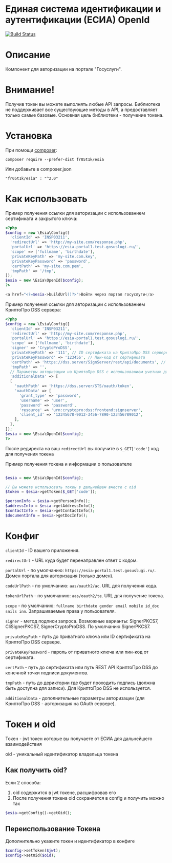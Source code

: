 
# Единая система идентификации и аутентификации (ЕСИА) OpenId 

[![Build Status](https://travis-ci.org/fr05t1k/esia.svg?branch=master)](https://travis-ci.org/fr05t1k/esia)

# Описание
Компонент для авторизации на портале "Госуслуги".

# Внимание!
Получив токен вы можете выполнять любые API запросы. Библиотека не поддерживает все существующие методы в API, а предоставляет только самые базовые. Основная цель библиотеки - получение токена.

# Установка

При помощи [composer](https://getcomposer.org/download/):
```
composer require --prefer-dist fr05t1k/esia
```
Или добавьте в composer.json

```
"fr05t1k/esia" : "^2.0"
```

# Как использовать 

Пример получения ссылки для авторизации c использованием сертификата и закрытого ключа:
```php
<?php 
$config = new \Esia\Config([
  'clientId' => 'INSP03211',
  'redirectUrl' => 'http://my-site.com/response.php',
  'portalUrl' => 'https://esia-portal1.test.gosuslugi.ru/',
  'scope' => ['fullname', 'birthdate'],
  'privateKeyPath' => 'my-site.com.key',
  'privateKeyPassword' => 'password',
  'certPath' => 'my-site.com.pem',
  'tmpPath' => '/tmp',
]);
$esia = new \Esia\OpenId($config);
?>

<a href="<?=$esia->buildUrl()?>">Войти через портал госуслуги</a>
```

Пример получения ссылки для авторизации c использованием КриптоПро DSS сервера:
```php
<?php 
$config = new \Esia\Config([
  'clientId' => 'INSP03211',
  'redirectUrl' => 'http://my-site.com/response.php',
  'portalUrl' => 'https://esia-portal1.test.gosuslugi.ru/',
  'scope' => ['fullname', 'birthdate'],
  'signer' => 'CryptoProDSS',
  'privateKeyPath' => '111', // ID сертификата на КриптоПро DSS сервере
  'privateKeyPassword' => '123456', // Пин-код от сертификата
  'certPath' => 'https://dss.server/SignServer/rest/api/documents', // Путь REST API КриптоПро DSS до конечной точки подписи документов
  'tmpPath' => '',
  // Параметры авторизации на КриптоПро DSS с использованием учетных данных владельца
  'additionalData' => [
  [
    'oauthPath' => 'https://dss.server/STS/oauth/token',
    'oauthData' => [
      'grant_type' => 'password',
      'username' => 'user',
      'password' => 'password',
      'resource' => 'urn:cryptopro:dss:frontend:signserver',
      'client_id' => '12345678-9012-3456-7890-123456789012',
    ],
  ],
]);
$esia = new \Esia\OpenId($config);
?>
```

После редиректа на ваш `redirectUrl` вы получите в `$_GET['code']` код для получения токена

Пример получения токена и информации о пользователе

```php

$esia = new \Esia\OpenId($config);

// Вы можете использовать токен в дальнейшем вместе с oid 
$token = $esia->getToken($_GET['code']);

$personInfo = $esia->getPersonInfo();
$addressInfo = $esia->getAddressInfo();
$contactInfo = $esia->getContactInfo();
$documentInfo = $esia->getDocInfo();

```
# Конфиг

`clientId` - ID вашего приложения.

`redirectUrl` - URL куда будет перенаправлен ответ с кодом.

`portalUrl` - по умолчанию: `https://esia-portal1.test.gosuslugi.ru/`. Домен портала для авторизация (только домен).

`codeUrlPath` - по умолчанию: `aas/oauth2/ac`. URL для получения кода.

`tokenUrlPath` - по умолчанию: `aas/oauth2/te`. URL для получение токена.

`scope` - по умолчанию: `fullname birthdate gender email mobile id_doc snils inn`. Запрашиваемые права у пользователя.

`signer` - метод подписи запроса. Возможные варианты: SignerPKCS7, CliSignerPKCS7, SignerCryptoProDSS. По умолчанию SignerPKCS7.

`privateKeyPath` - путь до приватного ключа или ID сертификата на КриптоПро DSS сервере.

`privateKeyPassword` - пароль от приватного ключа или пин-код от сертификата.

`certPath` - путь до сертификата или путь REST API КриптоПро DSS до конечной точки подписи документов.

`tmpPath` - путь до дериктории где будет проходить подпись (должна быть доступна для записи). Для КриптоПро DSS не используется.

`additionalData` - дополнительные параметры авторизации (для КриптоПро DSS - авторизация на OAuth сервере).

# Токен и oid

Токен - jwt токен которые вы получаете от ЕСИА для дальнейшего взаимодействия

oid - уникальный идентификатор владельца токена

## Как получить oid?
Если 2 способа:
1. oid содержится в jwt токене, расшифровав его
2. После получения токена oid сохраняется в config и получить можно так 
```php
$esia->getConfig()->getOid();
```

## Переиспользование Токена

Дополнительно укажите токен и идентификатор в конфиге
```php
$config->setToken($jwt);
$config->setOid($oid);
```
